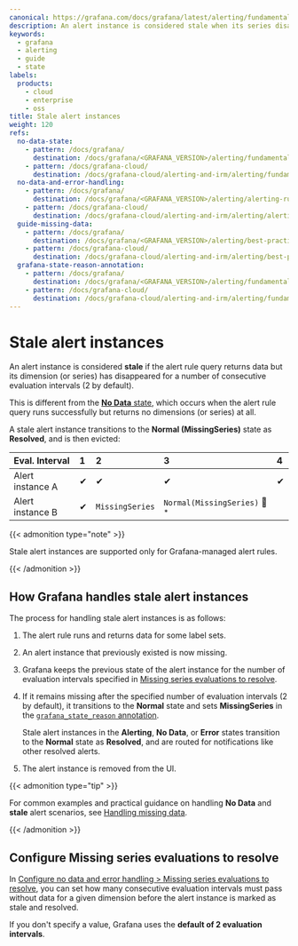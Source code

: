 ```yaml
---
canonical: https://grafana.com/docs/grafana/latest/alerting/fundamentals/alert-rule-evaluation/stale-alert-instances/
description: An alert instance is considered stale when its series disappears for a number of consecutive evaluation intervals. Learn how Grafana resolves them.
keywords:
  - grafana
  - alerting
  - guide
  - state
labels:
  products:
    - cloud
    - enterprise
    - oss
title: Stale alert instances
weight: 120
refs:
  no-data-state:
    - pattern: /docs/grafana/
      destination: /docs/grafana/<GRAFANA_VERSION>/alerting/fundamentals/alert-rule-evaluation/nodata-and-error-states/#no-data-state
    - pattern: /docs/grafana-cloud/
      destination: /docs/grafana-cloud/alerting-and-irm/alerting/fundamentals/alert-rule-evaluation/nodata-and-error-states/#no-data-state
  no-data-and-error-handling:
    - pattern: /docs/grafana/
      destination: /docs/grafana/<GRAFANA_VERSION>/alerting/alerting-rules/create-grafana-managed-rule/#configure-no-data-and-error-handling
    - pattern: /docs/grafana-cloud/
      destination: /docs/grafana-cloud/alerting-and-irm/alerting/alerting-rules/create-grafana-managed-rule/#configure-no-data-and-error-handling
  guide-missing-data:
    - pattern: /docs/grafana/
      destination: /docs/grafana/<GRAFANA_VERSION>/alerting/best-practices/missing-data/
    - pattern: /docs/grafana-cloud/
      destination: /docs/grafana-cloud/alerting-and-irm/alerting/best-practices/missing-data/
  grafana-state-reason-annotation:
    - pattern: /docs/grafana/
      destination: /docs/grafana/<GRAFANA_VERSION>/alerting/fundamentals/alert-rule-evaluation/nodata-and-error-states/#grafana_state_reason-for-troubleshooting
    - pattern: /docs/grafana-cloud/
      destination: /docs/grafana-cloud/alerting-and-irm/alerting/fundamentals/alert-rule-evaluation/nodata-and-error-states/#grafana_state_reason-for-troubleshooting
---
```


# Stale alert instances

An alert instance is considered **stale** if the alert rule query returns data but its dimension (or series) has disappeared for a number of consecutive evaluation intervals (2 by default).

This is different from the [**No Data** state](ref:no-data-state), which occurs when the alert rule query runs successfully but returns no dimensions (or series) at all.

A stale alert instance transitions to the **Normal (MissingSeries)** state as **Resolved**, and is then evicted:

| Eval. Interval   | 1   | 2               | 3                                        | 4   |
| :--------------- | :-- | :-------------- | :--------------------------------------- | :-- |
| Alert instance A | ✔  | ✔              | ✔                                       | ✔  |
| Alert instance B | ✔  | `MissingSeries` | ️`Normal(MissingSeries)` 📩<sup>\*</sup> |     |

{{< admonition type="note" >}}

Stale alert instances are supported only for Grafana-managed alert rules.

{{< /admonition  >}}

## How Grafana handles stale alert instances

The process for handling stale alert instances is as follows:

1. The alert rule runs and returns data for some label sets.

1. An alert instance that previously existed is now missing.

1. Grafana keeps the previous state of the alert instance for the number of evaluation intervals specified in [Missing series evaluations to resolve](#configure-missing-series-evaluations-to-resolve).

1. If it remains missing after the specified number of evaluation intervals (2 by default), it transitions to the **Normal** state and sets **MissingSeries** in the [`grafana_state_reason` annotation](ref:grafana-state-reason-annotation).

   Stale alert instances in the **Alerting**, **No Data**, or **Error** states transition to the **Normal** state as **Resolved**, and are routed for notifications like other resolved alerts.

1. The alert instance is removed from the UI.

{{< admonition type="tip" >}}

For common examples and practical guidance on handling **No Data** and **stale** alert scenarios, see [Handling missing data](ref:guide-missing-data).

{{< /admonition  >}}

## Configure Missing series evaluations to resolve

In [Configure no data and error handling > Missing series evaluations to resolve](ref:no-data-and-error-handling), you can set how many consecutive evaluation intervals must pass without data for a given dimension before the alert instance is marked as stale and resolved.

If you don't specify a value, Grafana uses the **default of 2 evaluation intervals**.
